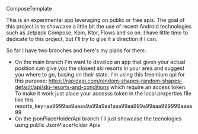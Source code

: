 ComposeTemplate

This is an experimental app leveraging on public or free apis. The goal of this project is to showcase a little bit the use of recent Android technologies such as Jetpack Compose, Koin, Ktor, Flows and so on.
I have little time to dedicate to this project, but I'll try to give it a direction if I can.

So far I have two branches and here's my plans for them:
- On the main branch I'm want to develop an app that given your actual position can give you the closest ski resorts in your area and suggest you where to go, basing on their state.
I'm using this freemium api for this purpose: https://rapidapi.com/random-shapes-random-shapes-default/api/ski-resorts-and-conditions which require an access token. To make it work just place your accesss token in the local.properties file like this
  resorts_key=aa9999aa9aaaa9a99a9aa1aaa99aa999a99aaa999999aaaa99
- On the jsonPlaceHolderApi branch I'll just showcase the tecnologies using public JsonPlaceHolder Apis

